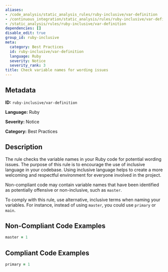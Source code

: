 ```yaml
---
aliases:
- /code_analysis/static_analysis_rules/ruby-inclusive/var-definition
- /continuous_integration/static_analysis/rules/ruby-inclusive/var-definition
- /static_analysis/rules/ruby-inclusive/var-definition
dependencies: []
disable_edit: true
group_id: ruby-inclusive
meta:
  category: Best Practices
  id: ruby-inclusive/var-definition
  language: Ruby
  severity: Notice
  severity_rank: 3
title: Check variable names for wording issues
---
```

<!--  SOURCED FROM https://github.com/DataDog/datadog-static-analyzer-rule-docs -->


## Metadata
**ID:** `ruby-inclusive/var-definition`

**Language:** Ruby

**Severity:** Notice

**Category:** Best Practices

## Description
The rule checks the variable names in your Ruby code for potential wording issues. The purpose of this rule is to encourage the use of inclusive language in your codebase. Using inclusive language helps to create a more welcoming and respectful environment for everyone involved in the project. 

Non-compliant code may contain variable names that have been identified as potentially offensive or non-inclusive, such as `master`.

To comply with this rule, use alternative, inclusive terms when naming your variables. For instance, instead of using `master`, you could use `primary` or `main`.

## Non-Compliant Code Examples
```ruby
master = 1
```

## Compliant Code Examples
```ruby
primary = 1
```
